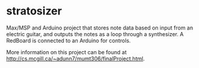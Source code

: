 # stratosizer
Max/MSP and Arduino project that stores note data based on input from an electric guitar, and outputs the notes as a loop through a synthesizer. A RedBoard is connected to an Arduino for controls.

More information on this project can be found at http://cs.mcgill.ca/~adunn7/mumt306/finalProject.html.
